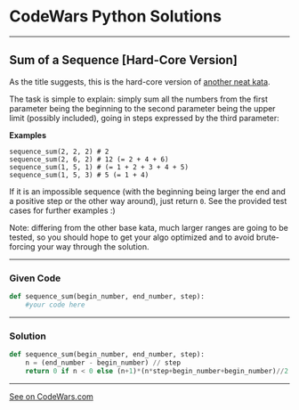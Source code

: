 # CodeWars Python Solutions

---

## Sum of a Sequence [Hard-Core Version]


As the title suggests, this is the hard-core version of [another neat kata](https://github.com/hevalhazalkurt/codewars_python_solutions/blob/master/7kyuKatas/Sum_of_a_sequence.md).

The task is simple to explain: simply sum all the numbers from the first parameter being the beginning to the second parameter being the upper limit (possibly included), going in steps expressed by the third parameter:


**Examples**

```
sequence_sum(2, 2, 2) # 2
sequence_sum(2, 6, 2) # 12 (= 2 + 4 + 6)
sequence_sum(1, 5, 1) # (= 1 + 2 + 3 + 4 + 5)
sequence_sum(1, 5, 3) # 5 (= 1 + 4)
```


If it is an impossible sequence (with the beginning being larger the end and a positive step or the other way around), just return `0`. See the provided test cases for further examples :)

Note: differing from the other base kata, much larger ranges are going to be tested, so you should hope to get your algo optimized and to avoid brute-forcing your way through the solution.


---

### Given Code


```python
def sequence_sum(begin_number, end_number, step):
    #your code here
```

---



### Solution 


```python
def sequence_sum(begin_number, end_number, step):
    n = (end_number - begin_number) // step
    return 0 if n < 0 else (n+1)*(n*step+begin_number+begin_number)//2
```


---


[See on CodeWars.com](https://www.codewars.com/kata/587a88a208236efe8500008b)
